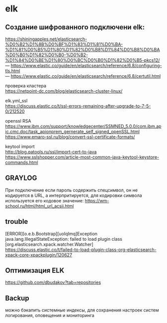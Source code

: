 # elk

## Cоздание шифрованного подключени elk:  
  https://shiningapples.net/elasticsearch-%D0%B2%D1%8B%D0%BF%D1%83%D1%81%D0%BA-%D1%81%D0%B5%D1%80%D1%82%D0%B8%D1%84%D0%B8%D0%BA%D0%B0%D1%82%D0%B0-%D0%B2-%D1%84%D0%BE%D1%80%D0%BC%D0%B0%D1%82%D0%B5-pkcs12/  
  — https://www.elastic.co/guide/en/elasticsearch/reference/6.8/configuring-tls.html  
  — https://www.elastic.co/guide/en/elasticsearch/reference/6.8/certutil.html  

проверка кластера  
  https://netpoint-dc.com/blog/elasticsearch-cluster-linux/  
  
elk.yml_ssl  
  https://discuss.elastic.co/t/ssl-errors-remaining-after-upgrade-to-7-5-0/212520  
  
openssl  RSA  
  https://www.ibm.com/support/knowledgecenter/SSMNED_5.0.0/com.ibm.apic.cmc.doc/task_apionprem_gernerate_self_signed_openSSL.html  
  https://www.emaro-ssl.ru/blog/convert-ssl-certificate-formats/  
  
keytool import  
  http://blog.qatools.ru/ssl/import-cert-to-java  
  https://www.sslshopper.com/article-most-common-java-keytool-keystore-commands.html  


## GRAYLOG
При подключение если пароль содержить спецсимвол, он не кодируется в URL, а интерпритируется, для кодировки символа используется его кодовое значение:
https://wm-school.ru/html/html_url_acsii.html  

## trouble
[ERROR][o.e.b.Bootstrap][uoIqImq]Exception java.lang.IllegalStateException: failed to load plugin class [org.elasticsearch.xpack.watcher.Watcher]  
https://discuss.elastic.co/t/failed-to-load-plugin-class-org-elasticsearch-xpack-core-xpackplugin/120627  


## Оптимизация ELK
https://github.com/dbudakov?tab=repositories

## Backup
можно бэкапить системные индексы, для сохранения настроек систем логирования, оповещения и мониторинга
